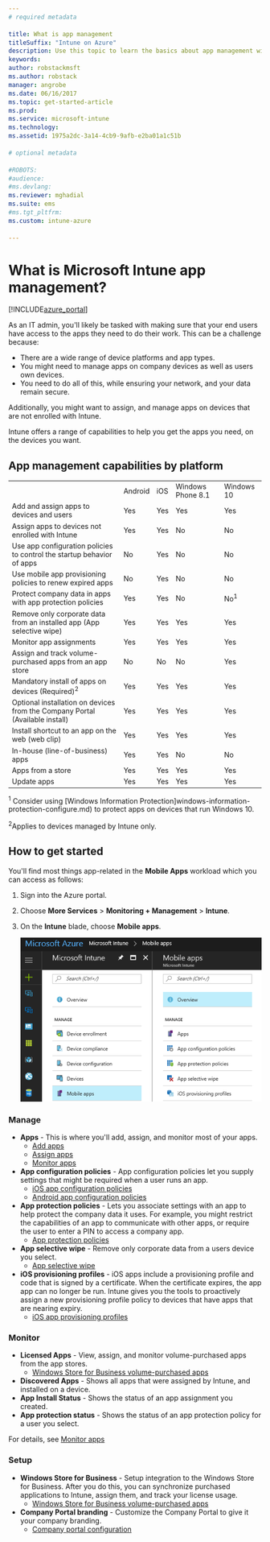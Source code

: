 ```yaml
---
# required metadata

title: What is app management 
titleSuffix: "Intune on Azure"
description: Use this topic to learn the basics about app management with Microsoft Intune"
keywords:
author: robstackmsft
ms.author: robstack
manager: angrobe
ms.date: 06/16/2017
ms.topic: get-started-article
ms.prod:
ms.service: microsoft-intune
ms.technology:
ms.assetid: 1975a2dc-3a14-4cb9-9afb-e2ba01a1c51b

# optional metadata

#ROBOTS:
#audience:
#ms.devlang:
ms.reviewer: mghadial
ms.suite: ems
#ms.tgt_pltfrm:
ms.custom: intune-azure

---
```


# What is Microsoft Intune app management?


[!INCLUDE[azure_portal](./includes/azure_portal.md)]


As an IT admin, you'll likely be tasked with making sure that your end users have access to the apps they need to do their work. This can be a challenge because:
- There are a wide range of device platforms and app types.
- You might need to manage apps on company devices as well as users own devices.
- You need to do all of this, while ensuring your network, and your data remain secure.

Additionally, you might want to assign, and manage apps on devices that are not enrolled with Intune.

Intune offers a range of capabilities to help you get the apps you need, on the devices you want.

## App management capabilities by platform

||||||
|-|-|-|-|-|
|&nbsp; |Android|iOS|Windows Phone 8.1|Windows 10|
|Add and assign apps to devices and users|Yes|Yes|Yes|Yes|
|Assign apps to devices not enrolled with Intune|Yes|Yes|No|No|
|Use app configuration policies to control the startup behavior of apps|No|Yes|No|No|
|Use mobile app provisioning policies to renew expired apps|No|Yes|No|No|
|Protect company data in apps with app protection policies|Yes|Yes|No|No<sup>1</sup>|
|Remove only corporate data from an installed app (App selective wipe)|Yes|Yes|Yes|Yes|
|Monitor app assignments|Yes|Yes|Yes|Yes|
|Assign and track volume-purchased apps from an app store|No|No|No|Yes|
|Mandatory install of apps on devices (Required)<sup>2</sup>|Yes|Yes|Yes|Yes|
|Optional installation on devices from the Company Portal (Available install)|Yes|Yes|Yes|Yes|
|Install shortcut to an app on the web (web clip)|Yes|Yes|Yes|Yes|
|In-house (line-of-business) apps|Yes|Yes|No|No|
|Apps from a store|Yes|Yes|Yes|Yes|
|Update apps|Yes|Yes|Yes|Yes|

<sup>1</sup> Consider using [Windows Information Protection]windows-information-protection-configure.md) to protect apps on devices that run Windows 10.

<sup>2</sup>Applies to devices managed by Intune only.

## How to get started

You'll find most things app-related in the **Mobile Apps** workload which you can access as follows:

1. Sign into the Azure portal.
2. Choose **More Services** > **Monitoring + Management** > **Intune**.
3. On the **Intune** blade, choose **Mobile apps**.

	![The Mobile Apps workload](./media/apps-workload.png)

### Manage
- **Apps** - This is where you'll add, assign, and monitor most of your apps.
	- [Add apps](apps-add.md)
	- [Assign apps](apps-deploy.md)
	- [Monitor apps](apps-monitor.md)
- **App configuration policies** - App configuration policies let you supply settings that might be required when a user runs an app.
	- [iOS app configuration policies](app-configuration-policies-use-ios.md)
	- [Android app configuration policies](app-configuration-policies-use-android.md)
- **App protection policies** - Lets you associate settings with an app to help protect the company data it uses. For example, you might restrict the capabilities of an app to communicate with other apps, or require the user to enter a PIN to access a company app.
	- [App protection policies](app-protection-policies.md)
- **App selective wipe** - Remove only corporate data from a users device you select.
	- [App selective wipe](apps-selective-wipe.md)
- **iOS provisioning profiles** - iOS apps include a provisioning profile and code that is signed by a certificate. When the certificate expires, the app app can no longer be run. Intune gives you the tools to proactively assign a new provisioning profile policy to devices that have apps that are nearing expiry.
	- [iOS app provisioning profiles](app-provisioning-profile-ios.md)

### Monitor
- **Licensed Apps** - View, assign, and monitor volume-purchased apps from the app stores.
	- [Windows Store for Business volume-purchased apps](windows-store-for-business.md)
- **Discovered Apps** - Shows all apps that were assigned by Intune, and installed on a device.
- **App Install Status** - Shows the status of an app assignment you created.
- **App protection status** - Shows the status of an app protection policy for a user you select.

For details, see [Monitor apps](apps-monitor.md)

### Setup
<!--- **iOS VPP Tokens**
	- [iOS volume-purchased apps](vpp-apps-ios.md) --->
- **Windows Store for Business** - Setup integration to the Windows Store for Business. After you do this, you can synchronize purchased applications to Intune, assign them, and track your license usage.
	- [Windows Store for Business volume-purchased apps](windows-store-for-business.md)
- **Company Portal branding** - Customize the Company Portal to give it your company branding.
	- [Company portal configuration](company-portal-app.md)
